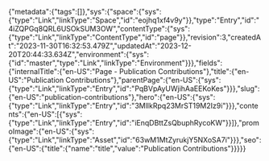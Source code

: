 {"metadata":{"tags":[]},"sys":{"space":{"sys":{"type":"Link","linkType":"Space","id":"eojhq1xf4v9y"}},"type":"Entry","id":"4iZQPGq8QRL6USOkSUM3OW","contentType":{"sys":{"type":"Link","linkType":"ContentType","id":"page"}},"revision":3,"createdAt":"2023-11-30T16:32:53.479Z","updatedAt":"2023-12-20T20:44:33.634Z","environment":{"sys":{"id":"master","type":"Link","linkType":"Environment"}}},"fields":{"internalTitle":{"en-US":"Page - Publication Contributions"},"title":{"en-US":"Publication Contributions"},"parentPage":{"en-US":{"sys":{"type":"Link","linkType":"Entry","id":"PqBVpAyUWjihAaEEKoKes"}}},"slug":{"en-US":"publication-contributions"},"hero":{"en-US":{"sys":{"type":"Link","linkType":"Entry","id":"3MlIkRpq23MrST19M2Iz9i"}}},"contents":{"en-US":[{"sys":{"type":"Link","linkType":"Entry","id":"iEnqDBttZsQbuphRycoKW"}}]},"promoImage":{"en-US":{"sys":{"type":"Link","linkType":"Asset","id":"63wM1MtZyrukjY5NXoSA7i"}}},"seo":{"en-US":{"title":{"name":"title","value":"Publication Contributions"}}}}}